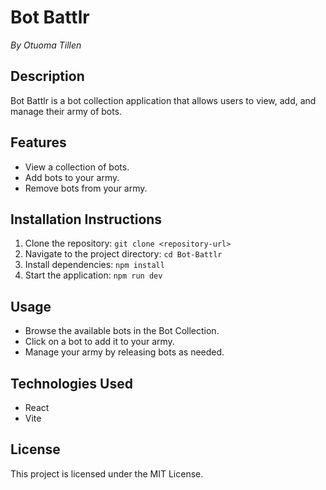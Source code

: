 # Bot Battlr
_By Otuoma Tillen_

## Description
Bot Battlr is a bot collection application that allows users to view, add, and manage their army of bots.

## Features
- View a collection of bots.
- Add bots to your army.
- Remove bots from your army.

## Installation Instructions
1. Clone the repository: `git clone <repository-url>`
2. Navigate to the project directory: `cd Bot-Battlr`
3. Install dependencies: `npm install`
4. Start the application: `npm run dev`

## Usage
- Browse the available bots in the Bot Collection.
- Click on a bot to add it to your army.
- Manage your army by releasing bots as needed.

## Technologies Used
- React
- Vite

## License
This project is licensed under the MIT License.
